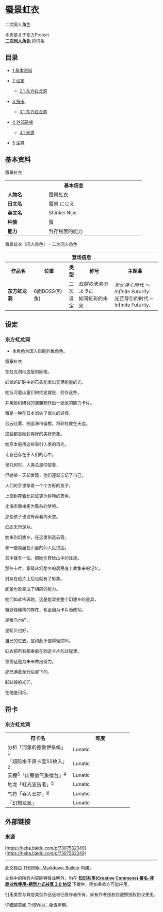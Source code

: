 # 蜃景虹衣

<!-- source html: G:\repos\THBWiki-Markdown-Builder\THBWikiMarkdown\Temp\main\b\b6\ns0%3A%E8%9C%83%E6%99%AF%E8%99%B9%E8%A1%A3.html -->

二次同人角色

本页是关于东方Project  
 **[二次同人角色](./二次角色列表.md)** 的词条

## 目录

- [1 基本资料](#基本资料)
- [2 设定](#设定)

  - [2.1 东方虹龙洞](#东方虹龙洞)



- [3 符卡](#符卡)

  - [3.1 东方虹龙洞](#东方虹龙洞_2)



- [4 外部链接](#外部链接)

  - [4.1 来源](#来源)



- [5 注释](#注释)





## 基本资料
[](./文件-蜃景虹衣.png.md)  [](./文件-蜃景虹衣.png.md)蜃景虹衣

<table>
<tbody><tr>
<th colspan="2">基本信息</th>
</tr>
<tr>
<td style="width:120px"><b>人物名</b></td><td style="min-width:300px">蜃景虹衣</td>
</tr><tr><td><b>日文名</b></td><td>蜃景 にじえ</td></tr><tr><td><b>英文名</b></td><td>Shinkei Nijie</td></tr><tr><td><b>种族</b></td><td>蜃</td></tr><tr><td><b>能力</b></td><td>封存程度的能力</td></tr></tbody></table>

蜃景虹衣（同人角色） - 二次同人角色

<table>
<tbody><tr>
<th colspan="5">登场信息</th>
</tr><tr><th><b>作品名</b></th><th><b>位置</b></th><th><b>类型</b></th><th><b>称号</b></th><th><b>主题曲</b></th></tr><tr><td rowspan="1" style="width:120px"><b>东方虹龙洞</b></td><td style="width:130px">6面BOSS(钓鱼)</td><td style="width:15px">二次设定</td><td style="width:180px"><i>虹綵の未来のように</i><br>
如同虹彩的未来</td><td style="width:200px"><i>光が導く時代 ～ Infinite Futurity.</i><br>
光芒导引的时代 ~ Infinite Futurity.</td></tr></tbody></table>



## 设定

### 东方虹龙洞
- 本角色为国人自制钓鱼角色。  


[](./文件-蜃景虹衣钓鱼图.jpg.md)  [](./文件-蜃景虹衣钓鱼图.jpg.md)蜃景虹衣
  
  

在虹龙洞地底层的妖怪。  

虹龙的矿脉中的石头能发出充满能量的光。  

她与河童山童们的约定就是，封存这些，  

并用她们研究的装置制作出一张张的能力卡片。  

  

蜃是一种在日本消失了很久的妖怪。  

吞云吐雾、制造海市蜃楼，将彩虹放在天边，  

这些都是她封存好的美好景象。  

她原本是用这些吸引人类的目光，  

让自己存在于人们的心中。  

  

曾几何时，人类总是仰望着，  

但她某一天却发现，他们逐渐忘记了自己，  

人们的手里拿着一个个方形的盒子，  

上面封存着比彩虹更为鲜艳的景色，  

比海市蜃楼更为繁杂的梦境。  

那些孩子也没有再看向天空。  

  

虹衣无所是从。  

她来到幻想乡，在这里制造云霞，  

和一些隐居在山里的仙人见过面。  

其中就有一位，把她引荐给山中的住民。  

  

那些卡片，承载从幻想乡的居民身上收集来的记忆，  

封存在纸片上后也就有了形象。  

能量也改变成了相应的能力。  

她们如此告诉她，这是能改变整个幻想乡的道具，  

蜃妖怪稀薄的存在，也会因为卡片而改写。  

  

是雉鸟也好，  

是蛤贝也好，  

自己的过去，是如此不值得留恋吗。  

  

虹衣把所有都奉献在制造卡片的过程里，  

坚信这是为未来做出努力。  

  

那充满着龙行后留下的、  

彩虹般的光芒，  

在地底闪烁。  

  

  


## 符卡

### 东方虹龙洞

<table><tbody><tr><th><b>符卡名</b></th><th><b>难度</b></th></tr><tr><td style="width:200px">分析「河童的德鲁伊系统」<sup id="cite_ref-1" class="reference"><a href="#cite_note-1">1</a></sup></td><td style="width:180px">Lunatic</td></tr>
<tr><td style="width:200px">「超防水干爽卡套55枚入」<sup id="cite_ref-2" class="reference"><a href="#cite_note-2">2</a></sup></td><td style="width:180px">Lunatic</td></tr>
<tr><td style="width:200px">天棚<sup id="cite_ref-3" class="reference"><a href="#cite_note-3">3</a></sup>「山旁蜃气象楼台」<sup id="cite_ref-4" class="reference"><a href="#cite_note-4">4</a></sup></td><td style="width:180px">Lunatic</td></tr>
<tr><td style="width:200px">地龙「虹光宣告者」<sup id="cite_ref-5" class="reference"><a href="#cite_note-5">5</a></sup></td><td style="width:180px">Lunatic</td></tr>
<tr><td style="width:200px">气符「吞入云梦」<sup id="cite_ref-6" class="reference"><a href="#cite_note-6">6</a></sup></td><td style="width:180px">Lunatic</td></tr>
<tr><td style="width:200px">「幻想龙胤」</td><td style="width:180px">Lunatic</td></tr></tbody></table>



## 外部链接

### 来源
  
[https://tieba.baidu.com/p/7307532349](https://tieba.baidu.com/p/7307532349)
  


[^cite_note-1]: 捏自《CodeGeass反叛的鲁路修R2》中的机体，其搭载的德鲁伊系统可以精准快速地分析敌方的资料数据。





---

此文档由 [THBWiki-Markdown-Builder](https://github.com/Delsin-Yu/THBWiki-Markdown-Builder) 构建。

文档中的所有内容除特殊注明外，均在 [**知识共享(Creative Commons) 署名-非商业性使用-相同方式共享 3.0 协议**](https://creativecommons.org/licenses/by-sa/3.0/deed.zh-hans) 下提供，附加条款亦可能应用。

引用类型与其他类型作品版权归原作者所有，如有作者授权则遵照授权协议使用。

详细请查阅 [THBWiki：免责声明](https://thbwiki.cc/THBWiki:%E5%85%8D%E8%B4%A3%E5%A3%B0%E6%98%8E)。


